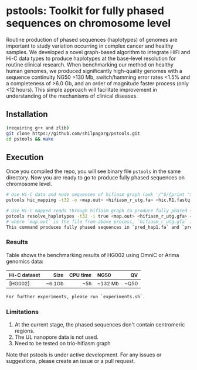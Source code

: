 # pstools: Toolkit for fully phased sequences on chromosome level

Routine production of phased sequences (haplotypes) of genomes are important to study variation occurring in complex cancer and healthy samples. We developed a novel graph-based algorithm to integrate HiFi and Hi-C data types to produce haplotypes at the base-level resolution for routine clinical research. When benchmarking our method on healthy human genomes, we produced significantly high-quality genomes with a sequence continuity NG50 >130 Mb, switch/hamming error rates <1.5% and a completeness of >6.0 Gb, and an order of magnitude faster process (only <12 hours). This simple approach will facilitate improvement in understanding of the mechanisms of clinical diseases.

## Installation
```sh
(requiring g++ and zlib)
git clone https://github.com/shilpagarg/pstools.git
cd pstools && make
```

## Execution
Once you compiled the repo, you will see binary file `pstools` in the same directory.
Now you are ready to go to produce fully phased sequences on chromosome level.

```sh
# Use Hi-C data and node sequences of hifiasm graph (awk '/^S/{print ">"$2;print $3}' hifiasm_r_utg.gfa > hifiasm_r_utg.fa)
pstools hic_mapping -t32 -o <map.out> <hifiasm_r_utg.fa> <hic.R1.fastq.gz> <hic.R2.fastq.gz>

# Use Hi-C mapped reads through hifiasm graph to produce fully phased sequences
pstools resolve_haplotypes -t32 -i true <map.out> <hifiasm_r_utg.gfa> <out>
# where `map.out` is the file from above process, `hifiasm_r_utg.gfa` is the hifiasm r_utg graph and `out` is the output directory name.
This command produces fully phased sequences in `pred_hap1.fa` and `pred_hap2.fa`.  
```

### Results
Table shows the benchmarking results of HG002 using OmniC or Arima genomics data: 

|<sub>Hi-C dataset<sub>|<sub>Size<sub>|<sub>CPU time<sub>|<sub> NG50<sub>|<sub> QV<sub>|
|:---------------|-----:|--------------------:|:----------|-------:|
|<sub>[HG002]</sub>|<sub>~6.1Gb</sub> |<sub>~5h</sub> |<sub>~132 Mb</sub>|<sub>~Q50</sub>|


 ```sh
 For further experiments, please run `experiments.sh`.
```
 
### Limitations
1. At the current stage, the phased sequences don't contain centromeric regions.
2. The UL nanopore data is not used.
3. Need to be tested on trio-hifiasm graph
 
Note that pstools is under active development. For any issues or suggestions, please create an issue or a pull request. 

